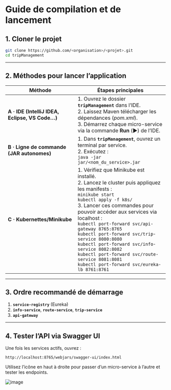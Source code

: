 # Guide de compilation et de lancement

## 1. Cloner le projet

```bash
git clone https://github.com/<organisation>/<projet>.git
cd tripManagement
```

---

## 2. Méthodes pour lancer l’application

| Méthode                                        | Étapes principales                                                                                                                                                                            |
| ---------------------------------------------- | --------------------------------------------------------------------------------------------------------------------------------------------------------------------------------------------- |
| **A · IDE (IntelliJ IDEA, Eclipse, VS Code…)** | 1. Ouvrez le dossier **`tripManagement`** dans l’IDE.<br>2. Laissez Maven télécharger les dépendances (*pom.xml*).<br>3. Démarrez chaque micro-service via la commande **Run** (▶️) de l’IDE. |
| **B · Ligne de commande (JAR autonomes)**      | 1. Dans **`tripManagement`**, ouvrez un terminal par service.<br>2. Exécutez :<br>   `java -jar jar/<nom_du_service>.jar`                                                         |
| **C · Kubernettes/Minikube**      | 1. Vérifiez que Minikube est installé.<br>2. Lancez le cluster puis appliquez les manifests :<br>   `minikube start`<br>`kubectl apply -f k8s/`<br>3. Lancer ces commandes pour pouvoir accéder aux services via localhost :<br>`kubectl port-forward svc/api-gateway 8765:8765`<br>`kubectl port-forward svc/trip-service 8080:8080`<br>`kubectl port-forward svc/info-service 8082:8082`<br>`kubectl port-forward svc/route-service 8081:8081`<br>`kubectl port-forward svc/eureka-lb 8761:8761`                                 |

---

## 3. Ordre recommandé de démarrage

1. **`service-registry`** (Eureka)
2. **`info-service`**, **`route-service`**, **`trip-service`**
3. **`api-gateway`**

---

## 4. Tester l’API via Swagger UI

Une fois les services actifs, ouvrez :

```
http://localhost:8765/webjars/swagger-ui/index.html
```

Utilisez l’icône en haut à droite pour passer d’un micro-service à l’autre et tester les endpoints.

![image](https://github.com/user-attachments/assets/0d549346-a5b3-40a9-baa1-2ce6f59a29da)

